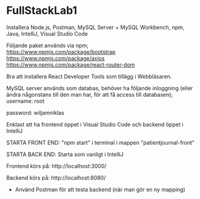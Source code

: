 # FullStackLab1

Installera Node.js, Postman, MySQL Server + MySQL Workbench, npm, Java, IntelliJ, Visual Studio Code


Följande paket används via npm;
https://www.npmjs.com/package/bootstrap
https://www.npmjs.com/package/axios
https://www.npmjs.com/package/react-router-dom


Bra att installera React Developer Tools som tillägg i Webbläsaren.


MySQL server används som databas, behöver ha följande inloggning (eller ändra någonstans till den man har, för att få access till databasen);
username: root

password: wiljamniklas


Enklast att ha frontend öppet i Visual Studio Code och backend öppet i IntelliJ


STARTA FRONT END: "npm start" i terminal i mappen "patientjournal-front"

STARTA BACK END: Starta som vanligt i IntelliJ


Frontend körs på: http://localhost:3000/

Backend körs på: http://localhost:8080/


* Använd Postman för att testa backend (när man gör en ny mapping)
